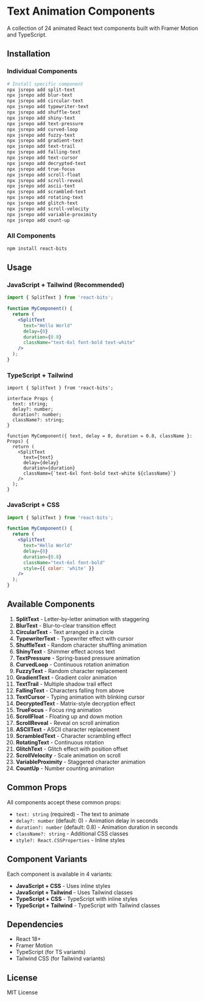 # Text Animation Components

A collection of 24 animated React text components built with Framer Motion and TypeScript.

## Installation

### Individual Components
```bash
# Install specific component
npx jsrepo add split-text
npx jsrepo add blur-text
npx jsrepo add circular-text
npx jsrepo add typewriter-text
npx jsrepo add shuffle-text
npx jsrepo add shiny-text
npx jsrepo add text-pressure
npx jsrepo add curved-loop
npx jsrepo add fuzzy-text
npx jsrepo add gradient-text
npx jsrepo add text-trail
npx jsrepo add falling-text
npx jsrepo add text-cursor
npx jsrepo add decrypted-text
npx jsrepo add true-focus
npx jsrepo add scroll-float
npx jsrepo add scroll-reveal
npx jsrepo add ascii-text
npx jsrepo add scrambled-text
npx jsrepo add rotating-text
npx jsrepo add glitch-text
npx jsrepo add scroll-velocity
npx jsrepo add variable-proximity
npx jsrepo add count-up
```

### All Components
```bash
npm install react-bits
```

## Usage

### JavaScript + Tailwind (Recommended)
```jsx
import { SplitText } from 'react-bits';

function MyComponent() {
  return (
    <SplitText
      text="Hello World"
      delay={0}
      duration={0.8}
      className="text-6xl font-bold text-white"
    />
  );
}
```

### TypeScript + Tailwind
```tsx
import { SplitText } from 'react-bits';

interface Props {
  text: string;
  delay?: number;
  duration?: number;
  className?: string;
}

function MyComponent({ text, delay = 0, duration = 0.8, className }: Props) {
  return (
    <SplitText
      text={text}
      delay={delay}
      duration={duration}
      className={`text-6xl font-bold text-white ${className}`}
    />
  );
}
```

### JavaScript + CSS
```jsx
import { SplitText } from 'react-bits';

function MyComponent() {
  return (
    <SplitText
      text="Hello World"
      delay={0}
      duration={0.8}
      className="text-6xl font-bold"
      style={{ color: 'white' }}
    />
  );
}
```

## Available Components

1. **SplitText** - Letter-by-letter animation with staggering
2. **BlurText** - Blur-to-clear transition effect
3. **CircularText** - Text arranged in a circle
4. **TypewriterText** - Typewriter effect with cursor
5. **ShuffleText** - Random character shuffling animation
6. **ShinyText** - Shimmer effect across text
7. **TextPressure** - Spring-based pressure animation
8. **CurvedLoop** - Continuous rotation animation
9. **FuzzyText** - Random character replacement
10. **GradientText** - Gradient color animation
11. **TextTrail** - Multiple shadow trail effect
12. **FallingText** - Characters falling from above
13. **TextCursor** - Typing animation with blinking cursor
14. **DecryptedText** - Matrix-style decryption effect
15. **TrueFocus** - Focus ring animation
16. **ScrollFloat** - Floating up and down motion
17. **ScrollReveal** - Reveal on scroll animation
18. **ASCIIText** - ASCII character replacement
19. **ScrambledText** - Character scrambling effect
20. **RotatingText** - Continuous rotation
21. **GlitchText** - Glitch effect with position offset
22. **ScrollVelocity** - Scale animation on scroll
23. **VariableProximity** - Staggered character animation
24. **CountUp** - Number counting animation

## Common Props

All components accept these common props:

- `text: string` (required) - The text to animate
- `delay?: number` (default: 0) - Animation delay in seconds
- `duration?: number` (default: 0.8) - Animation duration in seconds
- `className?: string` - Additional CSS classes
- `style?: React.CSSProperties` - Inline styles

## Component Variants

Each component is available in 4 variants:
- **JavaScript + CSS** - Uses inline styles
- **JavaScript + Tailwind** - Uses Tailwind classes
- **TypeScript + CSS** - TypeScript with inline styles
- **TypeScript + Tailwind** - TypeScript with Tailwind classes

## Dependencies

- React 18+
- Framer Motion
- TypeScript (for TS variants)
- Tailwind CSS (for Tailwind variants)

## License

MIT License
